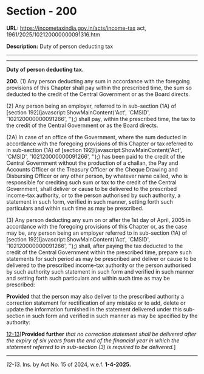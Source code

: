 # Section - 200

**URL:** https://incometaxindia.gov.in/acts/income-tax act, 1961/2025/102120000000091316.htm

**Description:** Duty of person deducting tax

---

****

**Duty of person deducting tax.**

**200.** (1) Any person deducting any sum in accordance with the foregoing provisions of this Chapter shall pay within the prescribed time, the sum so deducted to the credit of the Central Government or as the Board directs.

(2) Any person being an employer, referred to in sub-section (1A) of [section 192](javascript:ShowMainContent\('Act', 'CMSID', '102120000000091266', ''\);) shall pay, within the prescribed time, the tax to the credit of the Central Government or as the Board directs.

(2A) In case of an office of the Government, where the sum deducted in accordance with the foregoing provisions of this Chapter or tax referred to in sub-section (1A) of [section 192](javascript:ShowMainContent\('Act', 'CMSID', '102120000000091266', ''\);) has been paid to the credit of the Central Government without the production of a challan, the Pay and Accounts Officer or the Treasury Officer or the Cheque Drawing and Disbursing Officer or any other person, by whatever name called, who is responsible for crediting such sum or tax to the credit of the Central Government, shall deliver or cause to be delivered to the prescribed income-tax authority, or to the person authorised by such authority, a statement in such form, verified in such manner, setting forth such particulars and within such time as may be prescribed.

(3) Any person deducting any sum on or after the 1st day of April, 2005 in accordance with the foregoing provisions of this Chapter or, as the case may be, any person being an employer referred to in sub-section (1A) of [section 192](javascript:ShowMainContent\('Act', 'CMSID', '102120000000091266', ''\);) shall, after paying the tax deducted to the credit of the Central Government within the prescribed time, prepare such statements for such period as may be prescribed and deliver or cause to be delivered to the prescribed income-tax authority or the person authorised by such authority such statement in such form and verified in such manner and setting forth such particulars and within such time as may be prescribed:

**Provided** that the person may also deliver to the prescribed authority a correction statement for rectification of any mistake or to add, delete or update the information furnished in the statement delivered under this sub-section in such form and verified in such manner as may be specified by the authority:

[12-13](javascript:ShowFootnote\('fn12-13'\);)[**Provided further** _that no correction statement shall be delivered after the expiry of six years from the end of the financial year in which the statement referred to in sub-section (3) is required to be delivered._]

* * *

_12-13._ Ins. by Act No. 15 of 2024, w.e.f. **1-4-2025.**